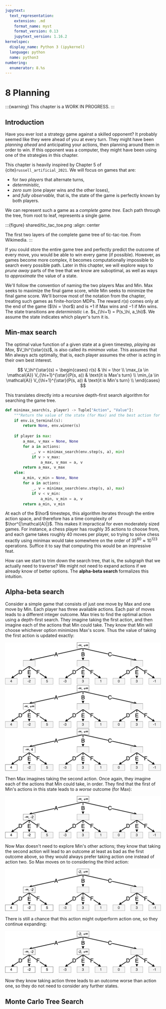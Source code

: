 ```yaml
---
jupytext:
  text_representation:
    extension: .md
    format_name: myst
    format_version: 0.13
    jupytext_version: 1.16.2
kernelspec:
  display_name: Python 3 (ipykernel)
  language: python
  name: python3
numbering:
  enumerator: 8.%s
---
```



# 8 Planning


:::{warning}
This chapter is a WORK IN PROGRESS.
:::

## Introduction

Have you ever lost a strategy game against a skilled opponent?
It probably seemed like they were ahead of you at every turn.
They might have been _planning ahead_ and anticipating your actions,
then planning around them in order to win.
If this opponent was a computer,
they might have been using one of the strategies in this chapter.

This chapter is heavily inspired by Chapter 5 of {cite}`russell_artificial_2021`.
We will focus on games that are:

- for _two players_ that alternate turns,
- _deterministic,_
- _zero sum_ (one player wins and the other loses),
- and _fully observable,_ that is, the state of the game is perfectly known by both players.

We can represent such a game as a _complete game tree._
Each path through the tree, from root to leaf, represents a single game.

:::{figure} shared/tic_tac_toe.png
:align: center

The first two layers of the complete game tree of tic-tac-toe.
From Wikimedia.
:::

If you could store the entire game tree and perfectly predict the outcome of every move,
you would be able to win every game (if possible).
However, as games become more complex,
it becomes computationally impossible to search every possible path.
Later in this chapter,
we will explore ways to _prune away_ parts of the tree that we know are suboptimal,
as well as ways to _approximate_ the value of a state.

We'll follow the convention of naming the two players Max and Min.
Max seeks to maximize the final game score,
while Min seeks to minimize the final game score.
We'll borrow most of the notation from the [](./mdps.md) chapter,
treating such games as finite-horizon MDPs.
The reward $r(s)$ comes only at the end of the game ($\hi = \hor$)
and is $+1$ if Max wins and $-1$ if Min wins.
The state transitions are _deterministic_ i.e. $s_{\hi+1} = P(s_\hi, a_\hi)$.
We assume the state indicates which player's turn it is.


## Min-max search

The optimal value function of a given state at a given timestep,
_playing as Max,_
$V_\hi^{\star}(s)$,
is also called its _minimax value._
This assumes that Min always acts optimally,
that is,
each player assumes the other is acting in their own best interest.

$$
V_\hi^{\star}(s) = \begin{cases}
r(s) & \hi = \hor \\
\max_{a \in \mathcal{A}} V_{\hi+1}^{\star}(P(s, a)) & \text{it is Max's turn} \\
\min_{a \in \mathcal{A}} V_{\hi+1}^{\star}(P(s, a)) & \text{it is Min's turn} \\
\end{cases}
$$

This translates directly into a recursive depth-first search algorithm for searching the game tree.

```python
def minimax_search(s, player) -> Tuple["Action", "Value"]:
    """Return the value of the state (for Max) and the best action for Max to take."""
    if env.is_terminal(s):
        return None, env.winner(s)

    if player is max:
        a_max, v_max = None, None
        for a in actions:
            _, v = minimax_search(env.step(s, a), min)
            if v > v_max:
                a_max, v_max = a, v
        return a_max, v_max
    else:
        a_min, v_min = None, None
        for a in actions:
            _, v = minimax_search(env.step(s, a), max)
            if v < v_min:
                a_min, v_min = a, v
        return a_min, v_min
```

At each of the $\hor$ timesteps,
this algorithm iterates through the entire action space,
and therefore has a time complexity of $\hor^{|\mathcal{A}|}$.
This makes it impractical for even moderately sized games.
For instance,
a chess player has roughly 35 actions to choose from,
and each game takes roughly 40 moves per player,
so trying to solve chess exactly using minimax
would take somewhere on the order of $35^{80} \approx 10^{123}$ operations.
Suffice it to say that computing this would be an impressive feat.

How can we start to trim down the search tree,
that is,
the subgraph that we actually need to traverse?
We might not need to expand actions if we already know of better options.
The **alpha-beta search** formalizes this intuition.

## Alpha-beta search

Consider a simple game that consists of just one move by Max and one move by Min. Each player has three available actions. Each pair of moves leads to a different integer outcome.
Max tries to find the optimal action using a depth-first search.
They imagine taking the first action,
and then imagine each of the actions that Min could take.
They know that Min will choose whichever option minimizes Max's score.
Thus the value of taking the first action is updated exactly:

![](./shared/alpha-beta-0.png)
![](./shared/alpha-beta-1.png)
![](./shared/alpha-beta-2.png)

Then Max imagines taking the second action.
Once again, they imagine each of the actions that Min could take,
in order.
They find that the first of Min's actions in this state leads to a _worse_ outcome (for Max):

![](./shared/alpha-beta-3.png)

Now Max doesn't need to explore Min's other actions;
they know that taking the second action will lead to an outcome at least as bad as the first outcome above,
so they would always prefer taking action one instead of action two.
So Max moves on to considering the third action:

![](./shared/alpha-beta-4.png)

There is still a chance that this action might outperform action one,
so they continue expanding:

![](./shared/alpha-beta-5.png)

Now they know taking action three leads to an outcome worse than action one,
so they do not need to consider any further states.




## Monte Carlo Tree Search

